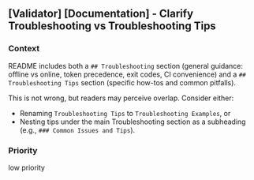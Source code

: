 ## [Validator] [Documentation] - Clarify Troubleshooting vs Troubleshooting Tips

### Context

README includes both a `## Troubleshooting` section (general guidance: offline vs online, token precedence, exit codes, CI convenience) and a `## Troubleshooting Tips` section (specific how-tos and common pitfalls).

This is not wrong, but readers may perceive overlap. Consider either:

- Renaming `Troubleshooting Tips` to `Troubleshooting Examples`, or
- Nesting tips under the main Troubleshooting section as a subheading (e.g., `### Common Issues and Tips`).

### Priority

low priority
